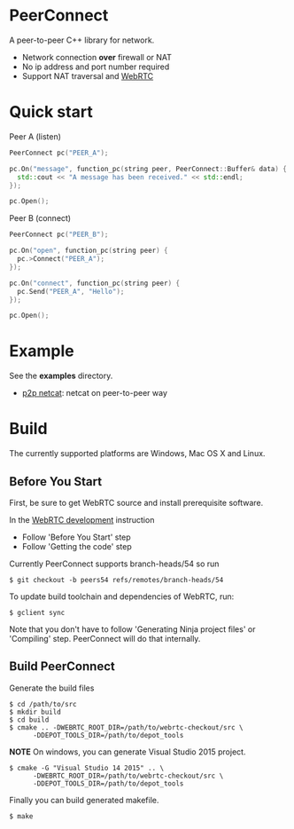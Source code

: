 # PeerConnect

A peer-to-peer C++ library for network.

- Network connection **over** firewall or NAT
- No ip address and port number required
- Support NAT traversal and [WebRTC](https://webrtc.org)


# Quick start
Peer A (listen)
```c++
PeerConnect pc("PEER_A");

pc.On("message", function_pc(string peer, PeerConnect::Buffer& data) {
  std::cout << "A message has been received." << std::endl;
});

pc.Open();
```

Peer B (connect)
```c++
PeerConnect pc("PEER_B");

pc.On("open", function_pc(string peer) {
  pc.>Connect("PEER_A");
});

pc.On("connect", function_pc(string peer) {
  pc.Send("PEER_A", "Hello");
});

pc.Open();
```

# Example

See the **examples** directory.

* [p2p netcat](https://github.com/peersio/peerconnect/tree/master/examples/p2p_netcat): netcat on peer-to-peer way


# Build

The currently supported platforms are Windows, Mac OS X and Linux.

## Before You Start

First, be sure to get WebRTC source and install prerequisite software.

In the [WebRTC development](https://webrtc.org/native-code/development/) instruction

* Follow 'Before You Start' step
* Follow 'Getting the code' step

Currently PeerConnect supports branch-heads/54 so run

```
$ git checkout -b peers54 refs/remotes/branch-heads/54
```

To update build toolchain and dependencies of WebRTC, run:
```
$ gclient sync
```

Note that you don't have to follow 'Generating Ninja project files' or 'Compiling' step. PeerConnect will do that internally.


## Build PeerConnect

Generate the build files
```
$ cd /path/to/src
$ mkdir build
$ cd build
$ cmake .. -DWEBRTC_ROOT_DIR=/path/to/webrtc-checkout/src \
      -DDEPOT_TOOLS_DIR=/path/to/depot_tools
```
**NOTE** On windows, you can generate Visual Studio 2015 project.
```
$ cmake -G "Visual Studio 14 2015" .. \
      -DWEBRTC_ROOT_DIR=/path/to/webrtc-checkout/src \
      -DDEPOT_TOOLS_DIR=/path/to/depot_tools
```
Finally you can build generated makefile.
```
$ make
```
